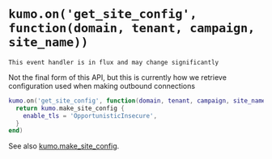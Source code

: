 # `kumo.on('get_site_config', function(domain, tenant, campaign, site_name))`

```admonish
This event handler is in flux and may change significantly
```

Not the final form of this API, but this is currently how
we retrieve configuration used when making outbound
connections

```lua
kumo.on('get_site_config', function(domain, tenant, campaign, site_name)
  return kumo.make_site_config {
    enable_tls = 'OpportunisticInsecure',
  }
end)
```

See also [kumo.make_site_config](../kumo/make_site_config.md).
